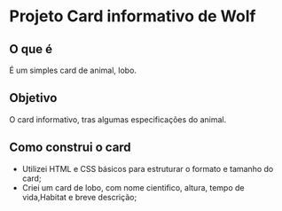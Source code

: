 # Projeto Card informativo de Wolf

## O que é
É um simples card de animal, lobo.

## Objetivo
O card informativo, tras algumas especificações do animal.

## Como construi o card
* Utilizei HTML e CSS básicos para estruturar o formato e tamanho do card;
* Criei um card de lobo, com nome cientifico, altura, tempo de vida,Habitat e breve descrição;